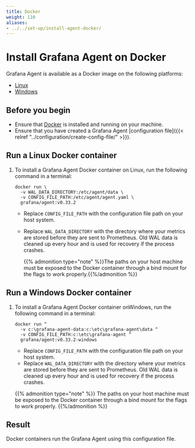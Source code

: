 ```yaml
---
title: Docker
weight: 110
aliases:
- ../../set-up/install-agent-docker/
---
```


# Install Grafana Agent on Docker

Grafana Agent is available as a Docker image on the following platforms:

* [Linux][]
* [Windows][]

[Linux]: #run-a-linux-docker-container
[Windows]: #run-a-windows-docker-container

## Before you begin

 - Ensure that [Docker][] is installed and running on your machine.
 - Ensure that you have created a Grafana Agent [configuration file]({{< relref "../configuration/create-config-file/" >}}).

[Docker]: https://docker.io
## Run a Linux Docker container

1. To install a Grafana Agent Docker container on Linux, run the following command in a terminal:

   ```
   docker run \
     -v WAL_DATA_DIRECTORY:/etc/agent/data \
     -v CONFIG_FILE_PATH:/etc/agent/agent.yaml \
     grafana/agent:v0.33.2
   ```
   
   - Replace `CONFIG_FILE_PATH` with the configuration file path on your host system.
   - Replace `WAL_DATA_DIRECTORY` with the directory where your metrics are stored before they are sent to Prometheus. Old WAL data is cleaned up every hour and is used for recovery if the process crashes.

     {{% admonition type="note" %}}The paths on your host machine must be exposed to the Docker container through a bind mount for the flags to work properly.{{%/admonition %}}

## Run a Windows Docker container

1. To install a Grafana Agent Docker container onWindows, run the following command in a terminal:

   ```
   docker run ^
     -v c:\grafana-agent-data:c:\etc\grafana-agent\data ^
     -v CONFIG_FILE_PATH:c:\etc\grafana-agent ^
     grafana/agent:v0.33.2-windows
   ```

   - Replace `CONFIG_FILE_PATH` with the configuration file path on your host system.
   - Replace `WAL_DATA_DIRECTORY` with the directory where your metrics are stored before they are sent to Prometheus. Old WAL data is cleaned up every hour and is used for recovery if the process crashes.

   {{% admonition type="note" %}}
   The paths on your host machine must be exposed to the Docker container through a bind mount for the flags to work properly. 
   {{%/admonition %}}

## Result

Docker containers run the Grafana Agent using this configuration file.
